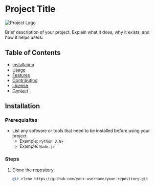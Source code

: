 # Project Title

![Project Logo](link-to-logo.png)

Brief description of your project. Explain what it does, why it exists, and how it helps users.

## Table of Contents

- [Installation](#installation)
- [Usage](#usage)
- [Features](#features)
- [Contributing](#contributing)
- [License](#license)
- [Contact](#contact)

## Installation

### Prerequisites

- List any software or tools that need to be installed before using your project.
  - Example: `Python 3.8+`
  - Example: `Node.js`

### Steps

1. Clone the repository:
   ```bash
   git clone https://github.com/your-username/your-repository.git
